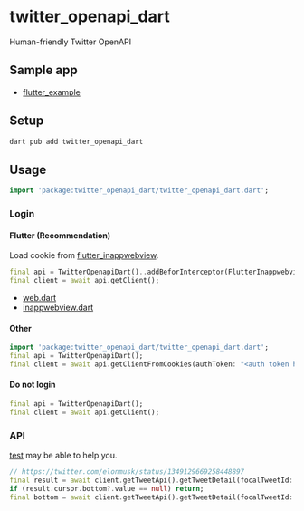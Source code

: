 # twitter_openapi_dart

Human-friendly Twitter OpenAPI

## Sample app

- [flutter_example](https://github.com/fa0311/twitter_openapi_dart/tree/main/twitter_openapi_dart/example/flutter_example)

## Setup

```sh
dart pub add twitter_openapi_dart
```

## Usage

```dart
import 'package:twitter_openapi_dart/twitter_openapi_dart.dart';
```

### Login

#### Flutter (Recommendation)

Load cookie from [flutter_inappwebview](https://github.com/pichillilorenzo/flutter_inappwebview).

```dart
final api = TwitterOpenapiDart()..addBeforInterceptor(FlutterInappwebviewDio());
final client = await api.getClient();
```

- [web.dart](https://github.com/fa0311/twitter_openapi_dart/tree/main/twitter_openapi_dart/example/flutter_example/lib/view/login/web.dart)
- [inappwebview.dart](https://github.com/fa0311/twitter_openapi_dart/tree/main/twitter_openapi_dart/example/flutter_example/lib/auth/inappwebview.dart)

#### Other

```dart
import 'package:twitter_openapi_dart/twitter_openapi_dart.dart';
final api = TwitterOpenapiDart();
final client = await api.getClientFromCookies(authToken: "<auth token here>", ct0: "<csrf token here>");
```

#### Do not login

```dart
final api = TwitterOpenapiDart();
final client = await api.getClient();
```

### API

[test](https://github.com/fa0311/twitter_openapi_dart/tree/main/twitter_openapi_dart/test) may be able to help you.

```dart
// https://twitter.com/elonmusk/status/1349129669258448897
final result = await client.getTweetApi().getTweetDetail(focalTweetId: "1349129669258448897");
if (result.cursor.bottom?.value == null) return;
final bottom = await client.getTweetApi().getTweetDetail(focalTweetId: "1349129669258448897", cursor: result.cursor.bottom?.value);
```
